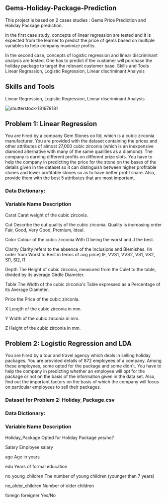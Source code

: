 ## Gems-Holiday-Package-Prediction
This project is based on 2 cases studies : Gems Price Prediction and Holiday Package prediction.

In the first case study, concepts of linear regression are tested and it is expected from the learner to predict the price of gems based on multiple variables to help company maximize profits. 

In the second case, concepts of logistic regression and linear discriminant analysis are tested. One has to predict if the customer will purchase the holiday package to target the relevant customer base.  Skills and Tools  Linear Regression, Logistic Regression, Linear discriminant Analysis

## Skills and Tools

Linear Regression, Logistic Regression, Linear discriminant Analysis

![shutterstock-181978181](https://user-images.githubusercontent.com/87828805/147233447-8fd523fe-1765-4859-8c48-3636c21fb341.jpg)

## Problem 1: Linear Regression


You are hired by a company Gem Stones co ltd, which is a cubic zirconia manufacturer. You are provided with the dataset containing the prices and other attributes of almost 27,000 cubic zirconia (which is an inexpensive diamond alternative with many of the same qualities as a diamond). The company is earning different profits on different prize slots. You have to help the company in predicting the price for the stone on the bases of the details given in the dataset so it can distinguish between higher profitable stones and lower profitable stones so as to have better profit share. Also, provide them with the best 5 attributes that are most important.


### Data Dictionary:

### Variable Name	Description
Carat	 Carat weight of the cubic zirconia.

Cut	 Describe the cut quality of the cubic zirconia. Quality is increasing order Fair, Good, Very Good, Premium, Ideal.

Color 	 Colour of the cubic zirconia.With D being the worst and J the best.

Clarity	Clarity refers to the absence of the Inclusions and Blemishes. (In order from Worst to Best in terms of avg price) IF, VVS1, VVS2, VS1, VS2, Sl1, Sl2, l1

Depth	 The Height of cubic zirconia, measured from the Culet to the table, divided by its average Girdle Diameter.

Table	 The Width of the cubic zirconia's Table expressed as a Percentage of its Average Diameter.

Price	 the Price of the cubic zirconia.

X	 Length of the cubic zirconia in mm.

Y	 Width of the cubic zirconia in mm.

Z	 Height of the cubic zirconia in mm.

## Problem 2: Logistic Regression and LDA


You are hired by a tour and travel agency which deals in selling holiday packages. You are provided details of 872 employees of a company. Among these employees, some opted for the package and some didn't. You have to help the company in predicting whether an employee will opt for the package or not on the basis of the information given in the data set. Also, find out the important factors on the basis of which the company will focus on particular employees to sell their packages.

### Dataset for Problem 2: Holiday_Package.csv

### Data Dictionary:

### Variable Name	Description
Holiday_Package 	 Opted for Holiday Package yes/no?

Salary 	 Employee salary

age 	 Age in years

edu 	 Years of formal education

no_young_children 	 The number of young children (younger than 7 years)

no_older_children 	 Number of older children

foreign 	 foreigner Yes/No

